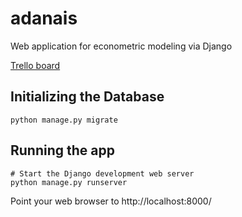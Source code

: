 # adanais
Web application for econometric modeling via Django

[Trello board](https://trello.com/b/4Isv7syu/adanais)

## Initializing the Database

    python manage.py migrate


## Running the app

    # Start the Django development web server
    python manage.py runserver


Point your web browser to http://localhost:8000/
